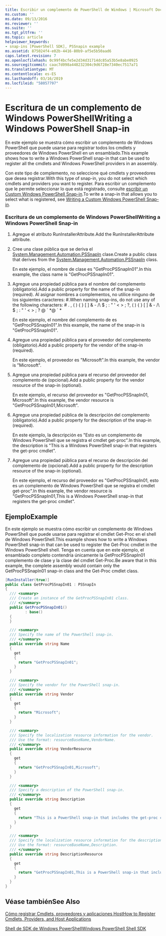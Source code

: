 ```yaml
---
title: Escribir un complemento de PowerShell de Windows | Microsoft Docs
ms.custom: ''
ms.date: 09/13/2016
ms.reviewer: ''
ms.suite: ''
ms.tgt_pltfrm: ''
ms.topic: article
helpviewer_keywords:
- snap-ins [PowerShell SDK], PSSnapin example
ms.assetid: 875024f4-e02b-4416-80b9-af5e5b50aad6
caps.latest.revision: 7
ms.openlocfilehash: 0c99f4bcfe5e2d34d31714dc85a53b5e8abe0925
ms.sourcegitcommit: caac7d098a448232304c9d6728e7340ec7517a71
ms.translationtype: MT
ms.contentlocale: es-ES
ms.lasthandoff: 03/16/2019
ms.locfileid: "58057797"
---
```

# <a name="writing-a-windows-powershell-snap-in"></a><span data-ttu-id="d6c7f-102">Escritura de un complemento de Windows PowerShell</span><span class="sxs-lookup"><span data-stu-id="d6c7f-102">Writing a Windows PowerShell Snap-in</span></span>

<span data-ttu-id="d6c7f-103">En este ejemplo se muestra cómo escribir un complemento de Windows PowerShell que puede usarse para registrar todos los cmdlets y proveedores de Windows PowerShell en un ensamblado.</span><span class="sxs-lookup"><span data-stu-id="d6c7f-103">This example shows how to write a Windows PowerShell snap-in that can be used to register all the cmdlets and Windows PowerShell providers in an assembly.</span></span>

<span data-ttu-id="d6c7f-104">Con este tipo de complemento, no seleccione qué cmdlets y proveedores que desea registrar.</span><span class="sxs-lookup"><span data-stu-id="d6c7f-104">With this type of snap-in, you do not select which cmdlets and providers you want to register.</span></span> <span data-ttu-id="d6c7f-105">Para escribir un complemento que le permite seleccionar lo que está registrado, consulte [escribir un Custom Windows PowerShell Snap-in](./writing-a-custom-windows-powershell-snap-in.md).</span><span class="sxs-lookup"><span data-stu-id="d6c7f-105">To write a snap-in that allows you to select what is registered, see [Writing a Custom Windows PowerShell Snap-in](./writing-a-custom-windows-powershell-snap-in.md).</span></span>

### <a name="writing-a-windows-powershell-snap-in"></a><span data-ttu-id="d6c7f-106">Escritura de un complemento de Windows PowerShell</span><span class="sxs-lookup"><span data-stu-id="d6c7f-106">Writing a Windows PowerShell Snap-in</span></span>

1. <span data-ttu-id="d6c7f-107">Agregue el atributo RunInstallerAttribute.</span><span class="sxs-lookup"><span data-stu-id="d6c7f-107">Add the RunInstallerAttribute attribute.</span></span>

2. <span data-ttu-id="d6c7f-108">Cree una clase pública que se deriva el [System.Management.Automation.PSSnapIn](/dotnet/api/System.Management.Automation.PSSnapIn) clase.</span><span class="sxs-lookup"><span data-stu-id="d6c7f-108">Create a public class that derives from the [System.Management.Automation.PSSnapIn](/dotnet/api/System.Management.Automation.PSSnapIn) class.</span></span>

    <span data-ttu-id="d6c7f-109">En este ejemplo, el nombre de clase es "GetProcPSSnapIn01".</span><span class="sxs-lookup"><span data-stu-id="d6c7f-109">In this example, the class name is "GetProcPSSnapIn01".</span></span>

3. <span data-ttu-id="d6c7f-110">Agregue una propiedad pública para el nombre del complemento (obligatorio).</span><span class="sxs-lookup"><span data-stu-id="d6c7f-110">Add a public property for the name of the snap-in (required).</span></span> <span data-ttu-id="d6c7f-111">Al asignar nombres a complementos, no utilice ninguno de los siguientes caracteres: #.</span><span class="sxs-lookup"><span data-stu-id="d6c7f-111">When naming snap-ins, do not use any of the following characters: # .</span></span> <span data-ttu-id="d6c7f-112">, ( ) { } [ ] & - /\ $ ; : " ' \< > ; ?</span><span class="sxs-lookup"><span data-stu-id="d6c7f-112">, ( ) { } [ ] & - /\ $ ; : " ' \< > ; ?</span></span> <span data-ttu-id="d6c7f-113">@ \` \*</span><span class="sxs-lookup"><span data-stu-id="d6c7f-113">@ \` \*</span></span>

    <span data-ttu-id="d6c7f-114">En este ejemplo, el nombre del complemento de es "GetProcPSSnapIn01".</span><span class="sxs-lookup"><span data-stu-id="d6c7f-114">In this example, the name of the snap-in is "GetProcPSSnapIn01".</span></span>

4. <span data-ttu-id="d6c7f-115">Agregue una propiedad pública para el proveedor del complemento (obligatorio).</span><span class="sxs-lookup"><span data-stu-id="d6c7f-115">Add a public property for the vendor of the snap-in (required).</span></span>

    <span data-ttu-id="d6c7f-116">En este ejemplo, el proveedor es "Microsoft".</span><span class="sxs-lookup"><span data-stu-id="d6c7f-116">In this example, the vendor is "Microsoft".</span></span>

5. <span data-ttu-id="d6c7f-117">Agregue una propiedad pública para el recurso del proveedor del complemento de (opcional).</span><span class="sxs-lookup"><span data-stu-id="d6c7f-117">Add a public property for the vendor resource of the snap-in (optional).</span></span>

    <span data-ttu-id="d6c7f-118">En este ejemplo, el recurso del proveedor es "GetProcPSSnapIn01, Microsoft".</span><span class="sxs-lookup"><span data-stu-id="d6c7f-118">In this example, the vendor resource is "GetProcPSSnapIn01,Microsoft".</span></span>

6. <span data-ttu-id="d6c7f-119">Agregue una propiedad pública de la descripción del complemento (obligatorio).</span><span class="sxs-lookup"><span data-stu-id="d6c7f-119">Add a public property for the description of the snap-in (required).</span></span>

    <span data-ttu-id="d6c7f-120">En este ejemplo, la descripción es "Esto es un complemento de Windows PowerShell que se registra el cmdlet get-proc".</span><span class="sxs-lookup"><span data-stu-id="d6c7f-120">In this example, the description is "This is a Windows PowerShell snap-in that registers the get-proc cmdlet".</span></span>

7. <span data-ttu-id="d6c7f-121">Agregue una propiedad pública para el recurso de descripción del complemento de (opcional).</span><span class="sxs-lookup"><span data-stu-id="d6c7f-121">Add a public property for the description resource of the snap-in (optional).</span></span>

    <span data-ttu-id="d6c7f-122">En este ejemplo, el recurso del proveedor es "GetProcPSSnapIn01, esto es un complemento de Windows PowerShell que se registra el cmdlet get-proc".</span><span class="sxs-lookup"><span data-stu-id="d6c7f-122">In this example, the vendor resource is "GetProcPSSnapIn01,This is a Windows PowerShell snap-in that registers the get-proc cmdlet".</span></span>

## <a name="example"></a><span data-ttu-id="d6c7f-123">Ejemplo</span><span class="sxs-lookup"><span data-stu-id="d6c7f-123">Example</span></span>

<span data-ttu-id="d6c7f-124">En este ejemplo se muestra cómo escribir un complemento de Windows PowerShell que puede usarse para registrar el cmdlet Get-Proc en el shell de Windows PowerShell.</span><span class="sxs-lookup"><span data-stu-id="d6c7f-124">This example shows how to write a Windows PowerShell snap-in that can be used to register the Get-Proc cmdlet in the Windows PowerShell shell.</span></span> <span data-ttu-id="d6c7f-125">Tenga en cuenta que en este ejemplo, el ensamblado completo contendría únicamente la GetProcPSSnapIn01 complemento de clase y la clase del cmdlet Get-Proc.</span><span class="sxs-lookup"><span data-stu-id="d6c7f-125">Be aware that in this example, the complete assembly would contain only the GetProcPSSnapIn01 snap-in class and the Get-Proc cmdlet class.</span></span>

```csharp
[RunInstaller(true)]
public class GetProcPSSnapIn01 : PSSnapIn
{
  /// <summary>
  /// Create an instance of the GetProcPSSnapIn01 class.
  /// </summary>
  public GetProcPSSnapIn01()
         : base()
  {
  }

  /// <summary>
  /// Specify the name of the PowerShell snap-in.
  /// </summary>
  public override string Name
  {
    get
    {
      return "GetProcPSSnapIn01";
    }
  }

  /// <summary>
  /// Specify the vendor for the PowerShell snap-in.
  /// </summary>
  public override string Vendor
  {
    get
    {
      return "Microsoft";
    }
  }

  /// <summary>
  /// Specify the localization resource information for the vendor.
  /// Use the format: resourceBaseName,VendorName.
  /// </summary>
  public override string VendorResource
  {
    get
    {
      return "GetProcPSSnapIn01,Microsoft";
    }
  }

  /// <summary>
  /// Specify a description of the PowerShell snap-in.
  /// </summary>
  public override string Description
  {
    get
    {
      return "This is a PowerShell snap-in that includes the get-proc cmdlet.";
    }
  }

  /// <summary>
  /// Specify the localization resource information for the description.
  /// Use the format: resourceBaseName,Description.
  /// </summary>
  public override string DescriptionResource
  {
    get
    {
      return "GetProcPSSnapIn01,This is a PowerShell snap-in that includes the get-proc cmdlet.";
    }
  }
}
```

## <a name="see-also"></a><span data-ttu-id="d6c7f-126">Véase también</span><span class="sxs-lookup"><span data-stu-id="d6c7f-126">See Also</span></span>

[<span data-ttu-id="d6c7f-127">Cómo registrar Cmdlets, proveedores y aplicaciones Host</span><span class="sxs-lookup"><span data-stu-id="d6c7f-127">How to Register Cmdlets, Providers, and Host Applications</span></span>](http://msdn.microsoft.com/en-us/a41e9054-29c8-40ab-bf2b-8ce4e7ec1c8c)

[<span data-ttu-id="d6c7f-128">Shell de SDK de Windows PowerShell</span><span class="sxs-lookup"><span data-stu-id="d6c7f-128">Windows PowerShell Shell SDK</span></span>](../windows-powershell-reference.md)

